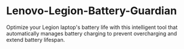 # Lenovo-Legion-Battery-Guardian
Optimize your Legion laptop's battery life with this intelligent tool that automatically manages battery charging to prevent overcharging and extend battery lifespan.
